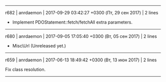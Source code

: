 ------------------------------------------------------------------------
r682 | anrdaemon | 2017-09-29 03:42:27 +0300 (Пт, 29 сен 2017) | 2 lines

+ Implement PDOStatement::fetch/fetchAll extra parameters.

------------------------------------------------------------------------
r680 | anrdaemon | 2017-09-05 17:05:40 +0300 (Вт, 05 сен 2017) | 2 lines

+ Misc\Url (Unreleased yet.)

------------------------------------------------------------------------
r659 | anrdaemon | 2017-06-13 18:49:42 +0300 (Вт, 13 июн 2017) | 2 lines

Fix class resolution.

------------------------------------------------------------------------
